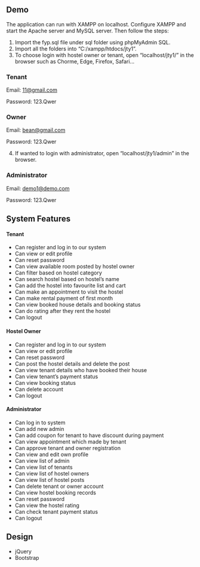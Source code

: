 ## Demo
The application can run with XAMPP on localhost. Configure XAMPP and start the Apache server and MySQL server. Then follow the steps:
1. Import the fyp.sql file under sql folder using phpMyAdmin SQL.
2. Import all the folders into “C:/xampp/htdocs/jty1”.
3. To choose login with hostel owner or tenant, open “localhost/jty1/” in the browser such as Chorme, Edge, Firefox, Safari...

### Tenant 
Email: 11@gmail.com

Password: 123.Qwer

### Owner
Email: bean@gmail.com

Password: 123.Qwer

4. If wanted to login with administrator, open “localhost/jty1/admin” in the browser.
### Administrator
Email: demo1@demo.com

Password: 123.Qwer


## System Features

#### Tenant
- Can register and log in to our system
- Can view or edit profile
- Can reset password
- Can view available room posted by hostel owner
- Can filter based on hostel category
- Can search hostel based on hostel’s name
- Can add the hostel into favourite list and cart
- Can make an appointment to visit the hostel
- Can make rental payment of first month
- Can view booked house details and booking status
- Can do rating after they rent the hostel
- Can logout

#### Hostel Owner
- Can register and log in to our system
- Can view or edit profile
- Can reset password
- Can post the hostel details and delete the post
- Can view tenant details who have booked their house
- Can view tenant’s payment status
- Can view booking status
- Can delete account
- Can logout

#### Administrator
- Can log in to system
- Can add new admin
- Can add coupon for tenant to have discount during payment
- Can view appointment which made by tenant
- Can approve tenant and owner registration
- Can view and edit own profile
- Can view list of admin
- Can view list of tenants
- Can view list of hostel owners 
- Can view list of hostel posts
- Can delete tenant or owner account
- Can view hostel booking records
- Can reset password
- Can view the hostel rating
- Can check tenant payment status
- Can logout


## Design
- jQuery
- Bootstrap
